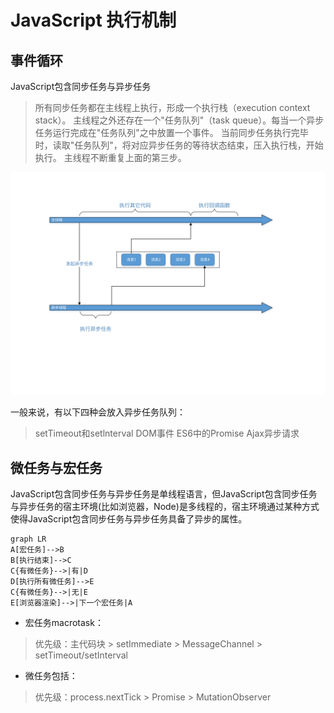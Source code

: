 # JavaScript 执行机制

## 事件循环
JavaScript包含同步任务与异步任务
>所有同步任务都在主线程上执行，形成一个执行栈（execution context stack）。
>主线程之外还存在一个"任务队列"（task queue）。每当一个异步任务运行完成在"任务队列"之中放置一个事件。
>当前同步任务执行完毕时，读取"任务队列"，将对应异步任务的等待状态结束，压入执行栈，开始执行。
>主线程不断重复上面的第三步。

![mechanism](mechanism.svg)

一般来说，有以下四种会放入异步任务队列：
>setTimeout和setlnterval
>DOM事件
>ES6中的Promise
>Ajax异步请求

## 微任务与宏任务
JavaScript包含同步任务与异步任务是单线程语言，但JavaScript包含同步任务与异步任务的宿主环境(比如浏览器，Node)是多线程的，宿主环境通过某种方式使得JavaScript包含同步任务与异步任务具备了异步的属性。

```mermaid
graph LR
A[宏任务]-->B
B[执行结束]-->C
C{有微任务}-->|有|D
D[执行所有微任务]-->E
C{有微任务}-->|无|E
E[浏览器渲染]-->|下一个宏任务|A
```

* 宏任务macrotask：
>优先级：主代码块 > setImmediate > MessageChannel > setTimeout/setInterval

* 微任务包括：
>优先级：process.nextTick > Promise > MutationObserver